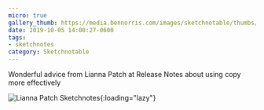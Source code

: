 ```yaml
---
micro: true
gallery_thumb: https://media.bennorris.com/images/sketchnotable/thumbs/release-notes-2019-patch.jpg
date: 2019-10-05 14:00:27-0600
tags:
- sketchnotes
category: Sketchnotable
---
```


Wonderful advice from Lianna Patch at Release Notes about using copy more effectively

![Lianna Patch Sketchnotes](https://media.bennorris.com/images/sketchnotable/release-notes-2019/release-notes-2019-patch.jpg){:loading="lazy"}
